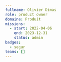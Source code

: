 ```yaml
---
fullname: Olivier Dimas
role: product owner
domaine: Produit
missions:
  - start: 2022-04-06
    end: 2023-12-31
    status: admin
badges:
  - segur
teams: []
---
```


